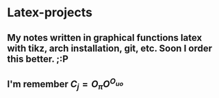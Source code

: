 # Latex-projects
## My notes written in graphical functions latex with tikz, arch installation, git, etc. Soon I order this better. ;:P
## I'm remember $C_j = O_\pi O^{O_{uo}}$

